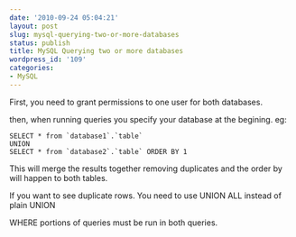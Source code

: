 ```yaml
---
date: '2010-09-24 05:04:21'
layout: post
slug: mysql-querying-two-or-more-databases
status: publish
title: MySQL Querying two or more databases
wordpress_id: '109'
categories:
- MySQL
---
```


First, you need to grant permissions to one user for both databases.

then, when running queries you specify your database at the begining. eg:

    SELECT * from `database1`.`table`
    UNION
    SELECT * from `database2`.`table` ORDER BY 1

This will merge the results together removing duplicates and the order by will happen to both tables.

If you want to see duplicate rows. You need to use UNION ALL instead of plain UNION

WHERE portions of queries must be run in both queries.
